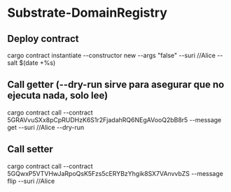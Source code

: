 # Substrate-DomainRegistry

## Deploy contract
cargo contract instantiate --constructor new --args "false" --suri //Alice --salt $(date +%s)

## Call getter (--dry-run sirve para asegurar que no ejecuta nada, solo lee)
cargo contract call --contract 5GRAVvuSXx8pCpRUDHzK6S1r2FjadahRQ6NEgAVooQ2bB8r5 --message get --suri //Alice --dry-run

## Call setter
cargo contract call --contract 5GQwxP5VTVHwJaRpoQsK5Fzs5cERYBzYhgik8SX7VAnvvbZS --message flip --suri //Alice